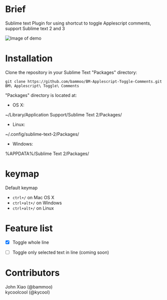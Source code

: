 # Brief

Sublime text Plugin for using shortcut to toggle Applescript comments, support Sublime text 2 and 3

![Image of demo](http://ww3.sinaimg.cn/large/6110a121gw1eyzaig6t9fg209u0400sw.gif)


# Installation

Clone the repository in your Sublime Text "Packages" directory:

```shell
git clone https://github.com/bammoo/BM-Applescript-Toggle-Comments.git BM\ Applescript\ Toggle\ Comments
```


"Packages" directory is located at:

+ OS X:

~/Library/Application Support/Sublime Text 2/Packages/
   
+ Linux:

~/.config/sublime-text-2/Packages/

+ Windows:

%APPDATA%/Sublime Text 2/Packages/


# keymap

Default keymap

- `ctrl+/` on Mac OS X
- `ctrl+alt+/` on Windows
- `ctrl+alt+/` on Linux

# Feature list

- [x] Toggle whole line
- [ ] Toggle only selected text in line (coming soon)



# Contributors

John Xiao (@bammoo)  
kycoolcool (@kycool)

